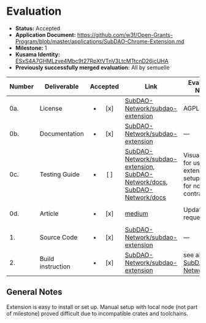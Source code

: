 # Evaluation

- **Status:** Accepted
- **Application Document:**  https://github.com/w3f/Open-Grants-Program/blob/master/applications/SubDAO-Chrome-Extension.md
- **Milestone:** 1
- **Kusama Identity:** [ESxS4A7GHMLzve4Mbc9t27RpXtVTnV3LtcMTtcnD26jcUHA](https://polkascan.io/pre/kusama/account/ESxS4A7GHMLzve4Mbc9t27RpXtVTnV3LtcMTtcnD26jcUHA)
- **Previously successfully merged evaluation:** All by semuelle

| Number | Deliverable | Accepted | Link | Evaluation Notes |
| ------ | ----------- | :------: | ---- |----------------- |
| 0a. | License | <ul><li>[x] </li></ul> | [SubDAO-Network/subdao-extension](https://github.com/SubDAO-Network/subdao-extension/blob/841e5dd404a72166701fb53baba1ab1c164072c6/LICENSE) | AGPL |
| 0b. | Documentation | <ul><li>[x] </li></ul> | [SubDAO-Network/subdao-extension](https://github.com/SubDAO-Network/subdao-extension/blob/841e5dd404a72166701fb53baba1ab1c164072c6/docs/tutorial.md) | — |
| 0c. | Testing Guide | <ul><li>[ ] </li></ul> | [SubDAO-Network/subdao-extension](https://github.com/SubDAO-Network/subdao-extension/blob/3fd74be91e12e8c33825aea966b3b9db2be6b5e3/docs/testing.md), [SubDAO-Network/docs](https://github.com/SubDAO-Network/docs/blob/3dd6945f016a24d8ee62de148b2c58c60458267c/usage/README.md), [SubDAO-Network/docs](https://github.com/SubDAO-Network/docs/blob/3dd6945f016a24d8ee62de148b2c58c60458267c/deployment/deployment_guide.md) | Visual manual for use of extension, setup guide for node and contracts |
| 0d. | Article | <ul><li>[x] </li></ul> | [medium](https://subdao.medium.com/subdao-chrome-extention-a-new-chapter-in-dao-governance-a5efeb74310a) | Updated on request |
| 1. | Source Code | <ul><li>[x] </li></ul> | [SubDAO-Network/subdao-extension](https://github.com/SubDAO-Network/subdao-extension/tree/19336acab935692ac6094f2f6b147b86e26d6c5d) | — |
| 2. | Build instruction | <ul><li>[x] </li></ul> | [SubDAO-Network/subdao-extension](https://github.com/SubDAO-Network/subdao-extension/blob/19336acab935692ac6094f2f6b147b86e26d6c5d/README.md) | see also [SubDAO-Network/docs](https://github.com/SubDAO-Network/docs/blob/3dd6945f016a24d8ee62de148b2c58c60458267c/tutorial/README.md) |



## General Notes

Extension is easy to install or set up. Manual setup with local node (not part of milestone) proved difficult due to incompatible crates and toolchains.
